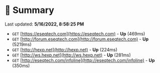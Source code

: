 # 📖 Summary
Last updated: **5/16/2022, 8:58:25 PM**

- `GET` [https://eseqtech.com](https://eseqtech.com) - **Up** (469ms)
- `GET` [http://forum.eseqtech.com](http://forum.eseqtech.com) - **Up** (5219ms)
- `GET` [http://hexp.net](http://hexp.net) - **Up** (224ms)
- `GET` [http://ws.hexp.net](http://ws.hexp.net) - **Up** (281ms)
- `GET` [http://eseqtech.com/infoline](http://eseqtech.com/infoline) - **Up** (350ms)
